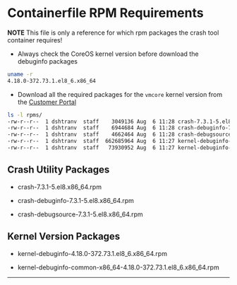 # Containerfile RPM Requirements

**NOTE** This file is only a reference for which rpm packages the crash tool container requires!

- Always check the CoreOS kernel version before download the debuginfo packages

```bash
uname -r
4.18.0-372.73.1.el8_6.x86_64
```

- Download all the required packages for the `vmcore` kernel version from the [Customer Portal](https://access.redhat.com/downloads/content/package-browser)

```bash
ls -l rpms/
-rw-r--r--  1 dshtranv  staff    3049136 Aug  6 11:28 crash-7.3.1-5.el8.x86_64.rpm
-rw-r--r--  1 dshtranv  staff    6944684 Aug  6 11:28 crash-debuginfo-7.3.1-5.el8.x86_64.rpm
-rw-r--r--  1 dshtranv  staff    4662464 Aug  6 11:28 crash-debugsource-7.3.1-5.el8.x86_64.rpm
-rw-r--r--  1 dshtranv  staff  662685964 Aug  6 11:27 kernel-debuginfo-4.18.0-372.73.1.el8_6.x86_64.rpm
-rw-r--r--  1 dshtranv  staff   73930952 Aug  6 11:27 kernel-debuginfo-common-x86_64-4.18.0-372.73.1.el8_6.x86_64.rpm
```

## Crash Utility Packages

- crash-7.3.1-5.el8.x86_64.rpm

- crash-debuginfo-7.3.1-5.el8.x86_64.rpm

- crash-debugsource-7.3.1-5.el8.x86_64.rpm

## Kernel Version Packages

- kernel-debuginfo-4.18.0-372.73.1.el8_6.x86_64.rpm

- kernel-debuginfo-common-x86_64-4.18.0-372.73.1.el8_6.x86_64.rpm

---

